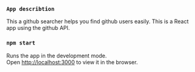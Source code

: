 ### `App describtion`
This a github searcher helps you find github users easily. This is a React app using the github API.


### `npm start`

Runs the app in the development mode.<br />
Open [http://localhost:3000](http://localhost:3000) to view it in the browser.


